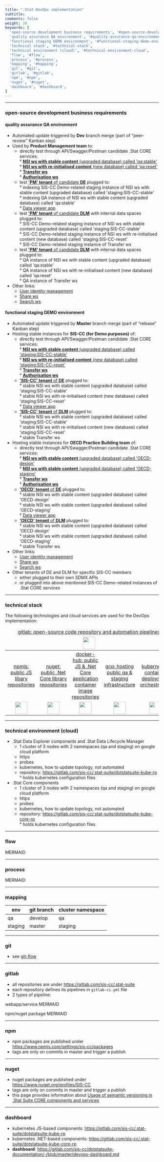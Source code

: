 ```yaml
---
title: ".Stat DevOps implementation"
subtitle: 
comments: false
weight: 30
keywords: [
  'open-source development business requirements', '#open-source-development-business-requirements',
  'quality assurance QA environment', '#quality-assurance-qa-environment',
  'functional staging DEMO environment', '#functional-staging-demo-environment',
  'technical stack', '#technical-stack',
  'technical environment (cloud)', '#technical-environment-cloud',
  'flow', '#flow',
  'process', '#process',
  'mapping', '#mapping',
  'git', '#git',
  'gitlab', '#gitlab',
  'npm', '#npm',
  'nuget', '#nuget',
  'dashboard', '#dashboard',
]
---
```

<!-- This page (or a sub-page or sub-section of this page) of the documentation is referenced as an external resource in the .Stat Academy:
* https://academy.siscc.org/courses/introduction-to-the-stat-suite-open-source-framework/
Any change affecting its URL must be communicated to the .Stat Academy content admin in advance. -->
---

### open-source development business requirements
#### quality assurance QA environment

- Automated update triggered by **Dev** branch merge (part of “peer-review” Kanban step) 
- Used by **Product Management team** to:  
  -	directly test through API/Swagger/Postman candidate .Stat CORE services:   
    ° [**NSI ws with stable content** (upgraded database) called 'qa:stable'](https://nsi-qa-stable.siscc.org)  
    ° [**NSI ws with re-initialised content** (new database) called 'qa:reset'](https://nsi-qa-reset.siscc.org)  
    ° [**Transfer ws**](https://transfer-qa.siscc.org/swagger/)  
    ° [**Authorisation ws**](https://authz-qa.siscc.org/swagger/)  
  - test [**'PM' tenant**  of candidate **DE**](https://de-qa.siscc.org) plugged to:  
    ° indexing SIS-CC Demo-related staging instance of NSI ws with stable content (upgraded database) called 'staging:SIS-CC-stable'   
    ° indexing QA instance of NSI ws with stable content (upgraded database) called 'qa:stable'  
    ° [Data viewer app](https://dv-qa.siscc.org)  
  - test [**'PM' tenant**  of candidate **DLM**](https://dlm-qa.siscc.org) with internal data spaces plugged to:  
    ° SIS-CC Demo-related staging instance of NSI ws with stable content (upgraded database) called 'staging:SIS-CC-stable'   
    ° SIS-CC Demo-related staging instance of NSI ws with re-initialised content (new database) called 'staging:SIS-CC-reset'  
    ° SIS-CC Demo-related staging instance of Transfer ws  
  - test [**'PM' tenant**  of candidate **DLM**](https://dlm2-qa.siscc.org) with internal data spaces plugged to:  
    ° QA instance of NSI ws with stable content (upgraded database) called 'qa:stable'   
    ° QA instance of NSI ws with re-initialised content (new database) called 'qa:reset'  
    ° QA instance of Transfer ws  
- Other links:
  - [User identity management](https://keycloak.siscc.org)
  - [Share ws](https://share-qa.siscc.org/healthcheck)
  - [Search ws](https://sfs-qa.siscc.org/healthcheck)

#### functional staging DEMO environment

- Automated update triggered by **Master** branch merge (part of “release” Kanban step)
- Hosting stable instances for **SIS-CC (for Demo purposes)** of:
  -	directly test through API/Swagger/Postman candidate .Stat CORE services:  
    ° [**NSI ws with stable content** (upgraded database) called 'staging:SIS-CC-stable'](https://nsi-demo-stable.siscc.org)  
    ° [**NSI ws with re-initialised content** (new  database) called 'staging:SIS-CC-reset'](https://nsi-demo-reset.siscc.org)  
    ° [**Transfer ws**](https://transfer-demo.siscc.org/swagger)  
    ° [**Authorisation ws**](https://authz-demo.siscc.org/swagger)  
  - [**'SIS-CC' tenant** of **DE**](https://de-demo.siscc.org) plugged to:  
    ° stable NSI ws with stable content (upgraded database) called 'staging:SIS-CC-stable'   
    ° stable NSI ws with re-initialised content (new  database) called 'staging:SIS-CC-reset'  
    ° [Data viewer app](https://dv-demo.siscc.org)  
  - [**'SIS-CC' tenant** of **DLM**](https://dlm-demo.siscc.org) plugged to:  
    ° stable NSI ws with stable content (upgraded database) called 'staging:SIS-CC-stable'  
    ° stable NSI ws with re-initialised content (new  database) called 'staging:SIS-CC-reset'  
    ° stable Transfer ws  
- Hosting stable instances for **OECD Practice Building team** of: 
  -	directly test through API/Swagger/Postman candidate .Stat CORE services:  
    ° [**NSI ws with stable content** (upgraded database) called 'OECD-design'](https://nsi-demo-oecd-design.siscc.org)  
    ° [**NSI ws with stable content** (upgraded database) called 'OECD-staging'](https://nsi-demo-oecd-staging.siscc.org)  
    ° [**Transfer ws**](https://transfer-demo.siscc.org/swagger)  
    ° [**Authorisation ws**](https://authz-demo.siscc.org/swagger)  
  - [**'OECD' tenant** of **DE**](hhttps://de-demo-oecd.siscc.org) plugged to:  
    ° stable NSI ws with stable content (upgraded database) called 'OECD-design'  
    ° stable NSI ws with stable content (upgraded database) called 'OECD-staging'  
    ° [Data viewer app](https://dv-demo.siscc.org)
  - [**'OECD' tenant** of **DLM**](https://dlm-demo-oecd.siscc.org) plugged to:  
    ° stable NSI ws with stable content (upgraded database) called 'OECD-design'  
    ° stable NSI ws with stable content (upgraded database) called 'OECD-staging'  
    ° stable Transfer ws  
- Other links:
  - [User identity management](https://keycloak.siscc.org)
  - [Share ws](https://share-demo.siscc.org/healthcheck)
  - [Search ws](https://sfs-demo.siscc.org/healthcheck)
- Other tenants of DE and DLM for specific SIS-CC members 
  - either plugged to their own SDMX APIs
  - or plugged into above mentioned SIS-CC Demo-related instances of .Stat CORE services

---

### technical stack

The following technologies and cloud services are used for the DevOps implementation:

<table>
<thead>
<tr>
<td align="center" colspan=5><a href="https://docs.gitlab.com/ee/ci/pipelines.html">gitlab: open-source code repository and automation pipelines</a></td>
</tr>
<tr>
<td align="center" colspan=5><img src="/dotstatsuite-documentation/images/gitlab-logo-gray-rgb.png" style="height: 40px;" /></td>
</tr>
</thead>
<tbody>
<tr>
<td align="center"><a href="https://www.npmjs.com">npmjs: public JS libary repositories</a></td">
<td align="center"><a href="https://www.nuget.org/">nuget: public .Net Core library repositories</a></td>
<td align="center"><a href="https://www.docker.com">docker-hub: public JS & .Net Core application container image repositories</a></td>
<td align="center"><a href="https://cloud.google.com">gcp: hosting public qa & staging infrastructure</a></td>
<td align="center"><a href="https://kubernetes.io">kubernetes: container deployment orchestration</a></td>
</tr>
<tr>
<td align="center"><img src="https://upload.wikimedia.org/wikipedia/commons/thumb/d/db/Npm-logo.svg/1280px-Npm-logo.svg.png" style="height: 40px;" /></td>
<td align="center"><img src="https://upload.wikimedia.org/wikipedia/commons/thumb/2/25/NuGet_project_logo.svg/220px-NuGet_project_logo.svg.png" style="height: 40px;" /></td>
<td align="center"><img src="https://www.usine-digitale.fr/mediatheque/5/3/8/000277835_homePageUne/docker.jpg" style="height: 40px;" /></td>
<td align="center"><img src="https://www.pinclipart.com/picdir/middle/54-541486_google-cloud-platform-svg-clipart.png" style="height: 40px;" /></td>
<td align="center"><img src="https://kubernetes.io/images/wheel.svg" style="height: 40px;" /></td>
</tr>
</tbody>
</table>

---

### technical environment (cloud)

* .Stat Data Explorer components and .Stat Data Lifecycle Manager
  - 1 cluster of 3 nodes with 2 namespaces (qa and staging) on google cloud platform
  - https
  - probes
  - kubernetes, how to update topology, not automated
  - repository: https://gitlab.com/sis-cc/.stat-suite/dotstatsuite-kube-rp  
    ° holds kubernetes configuration files
* .Stat Core components
  - 1 cluster of 3 nodes with 2 namespaces (qa and staging) on google cloud platform
  - https
  - probes
  - kubernetes, how to update topology, not automated
  - repository: https://gitlab.com/sis-cc/.stat-suite/dotstatsuite-kube-core-rp  
    ° holds kubernetes configuration files

---

### flow

MERMAID

---

### process

MERMAID

---

### mapping

|env|git branch|cluster namespace|
|---|---|---|
|qa|develop|qa|
|staging|master|staging|

---

### git
- see [git-flow](http://nvie.com/posts/a-successful-git-branching-model/)

---

### gitlab
- all repositories are under https://gitlab.com/sis-cc/.stat-suite
- each repository defines its pipelines in `gitlab-ci.yml` file
- 2 types of pipeline:

webapp/service
MERMAID

npm/nuget package
MERMAID

---

### npm
- npm packages are published under https://www.npmjs.com/settings/sis-cc/packages
- tags are only on commits in master and trigger a publish

---

### nuget

- nuget packages are published under https://www.nuget.org/profiles/SIS-CC
- tags are only on commits in master and trigger a publish
- this page provides information about [Usage of semantic versioning in .Stat Suite CORE components and services](/getting-started/semantic-version)

---

### dashboard

- kubernetes JS-based components: https://gitlab.com/sis-cc/.stat-suite/dotstatsuite-kube-rp
- kubernetes .NET-based components: https://gitlab.com/sis-cc/.stat-suite/dotstatsuite-kube-core-rp
- **dashboard**: https://gitlab.com/sis-cc/dotstatsuite-documentation/-/blob/master/devops-dashboard.md